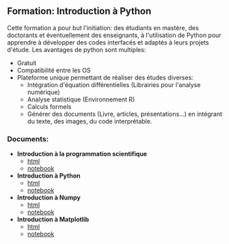 
## Formation: Introduction à Python
Cette formation a pour but l'initiation: des étudiants en mastère, des doctorants et éventuellement des enseignants, à l'utilisation de Python pour apprendre à développer des codes interfacés et adaptés à leurs projets d'étude. Les avantages de python sont multiples:
- Gratuit
- Compatibilité entre les OS
- Plateforme unique permettant de réaliser des études diverses:
    - Intégration d'équation différentielles (Librairies pour l'analyse numérique)
    - Analyse statistique (Environnement R)
    - Calculs formels 
    - Générer des documents (Livre, articles, présentations...) en intégrant du texte, des images, du code interprétable.


### Documents:
* **Introduction à la programmation scientifique**
	-   [html](doc/html/Introduction.html)
	-   [notebook](doc/notebooks/Introduction.ipynb)
* **Introduction à Python**
	-   [html](doc/html/PythonIntro.html)
	-   [notebook](doc/notebooks/PythonIntro.ipynb)
* **Introduction à Numpy**
	-   [html](doc/html/NumpyIntro.html)
	-   [notebook](doc/notebooks/NumpyIntro.ipynb)
* **Introduction à Matplotlib**
	-   [html](doc/html/Matplotlib.html)
	-   [notebook](doc/notebooks/Matplotlib.ipynb)


